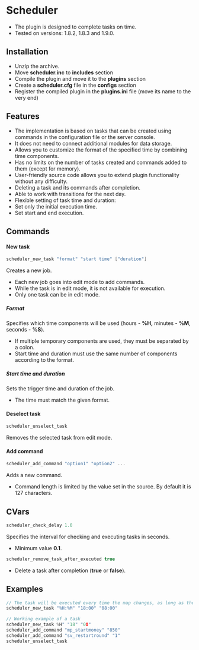 # Scheduler

* The plugin is designed to complete tasks on time.
* Tested on versions: 1.8.2, 1.8.3 and 1.9.0.

## Installation

* Unzip the archive.
* Move **scheduler.inc** to **includes** section
* Compile the plugin and move it to the **plugins** section
* Create a **scheduler.cfg** file in the **configs** section
* Register the compiled plugin in the **plugins.ini** file (move its name to the very end)

## Features

* The implementation is based on tasks that can be created using commands in the configuration file or the server console.
* It does not need to connect additional modules for data storage.
* Allows you to customize the format of the specified time by combining time components.
* Has no limits on the number of tasks created and commands added to them (except for memory).
* User-friendly source code allows you to extend plugin functionality without any difficulty.
* Deleting a task and its commands after completion.
* Able to work with transitions for the next day.
* Flexible setting of task time and duration:
* Set only the initial execution time.
* Set start and end execution.

## Commands

#### New task

```c
scheduler_new_task "format" "start time" ["duration"]
```

Creates a new job.

* Each new job goes into edit mode to add commands.
* While the task is in edit mode, it is not available for execution.
* Only one task can be in edit mode.

##### Format

Specifies which time components will be used (hours - **%H,** minutes - **%M**, seconds - **%S**).

* If multiple temporary components are used, they must be separated by a colon.
* Start time and duration must use the same number of components according to the format.

##### Start time and duration

Sets the trigger time and duration of the job.

* The time must match the given format.

#### Deselect task

```c
scheduler_unselect_task
```

Removes the selected task from edit mode.

#### Add command

```c
scheduler_add_command "option1" "option2" ...
```

Adds a new command.

* Command length is limited by the value set in the source. By default it is 127 characters.

## CVars

```c
scheduler_check_delay 1.0
```

Specifies the interval for checking and executing tasks in seconds.

* Minimum value **0.1**.

```c
scheduler_remove_task_after_executed true
```

* Delete a task after completion (**true** or **false**).

## Examples

```c
// The task will be executed every time the map changes, as long as the current time is within the time range
scheduler_new_task "%H:%M" "18:00" "08:00"

// Working example of a task
scheduler_new_task %H" "18" "08"
scheduler_add_command "mp_startmoney" "850"
scheduler_add_command "sv_restartround" "1"
scheduler_unselect_task
```

